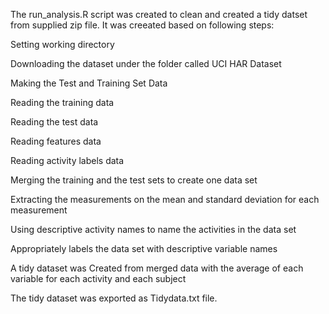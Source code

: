 The run_analysis.R script was created to clean and created a tidy datset from supplied zip file. It was creeated based on following steps:

Setting working directory

Downloading the dataset under the folder called UCI HAR Dataset

Making the Test and Training Set Data

  Reading the training data

  Reading the test data

  Reading features data

  Reading activity labels data

Merging the training and the test sets to create one data set

Extracting the measurements on the mean and standard deviation for each measurement

Using descriptive activity names to name the activities in the data set

Appropriately labels the data set with descriptive variable names

A tidy dataset was Created from merged data with the average of each variable for each activity and each subject

The tidy dataset was exported as Tidydata.txt file.
